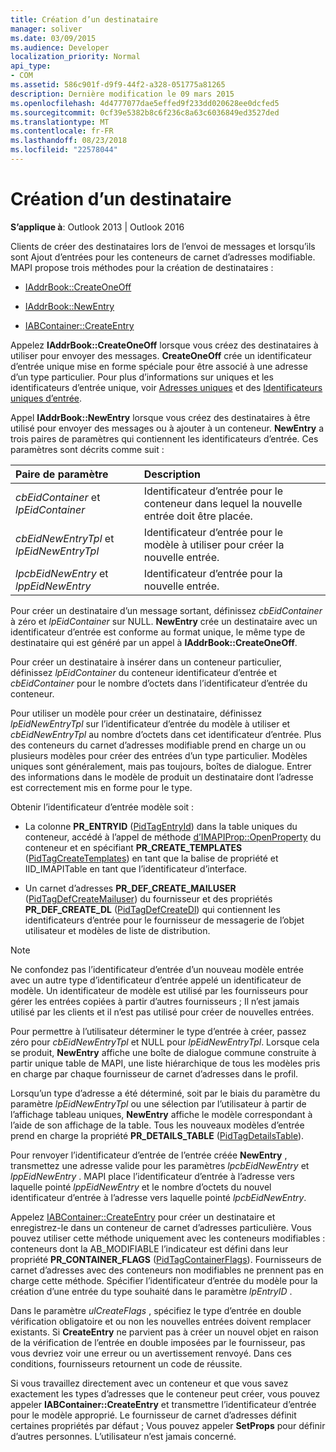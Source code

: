 ```yaml
---
title: Création d’un destinataire
manager: soliver
ms.date: 03/09/2015
ms.audience: Developer
localization_priority: Normal
api_type:
- COM
ms.assetid: 586c901f-d9f9-44f2-a328-051775a81265
description: Dernière modification le 09 mars 2015
ms.openlocfilehash: 4d4777077dae5effed9f233dd020628ee0dcfed5
ms.sourcegitcommit: 0cf39e5382b8c6f236c8a63c6036849ed3527ded
ms.translationtype: MT
ms.contentlocale: fr-FR
ms.lasthandoff: 08/23/2018
ms.locfileid: "22578044"
---
```

# <a name="creating-a-recipient"></a>Création d’un destinataire

  
  
**S’applique à**: Outlook 2013 | Outlook 2016 
  
Clients de créer des destinataires lors de l’envoi de messages et lorsqu’ils sont Ajout d’entrées pour les conteneurs de carnet d’adresses modifiable. MAPI propose trois méthodes pour la création de destinataires :
  
- [IAddrBook::CreateOneOff](iaddrbook-createoneoff.md)
    
- [IAddrBook::NewEntry](iaddrbook-newentry.md)
    
- [IABContainer::CreateEntry](iabcontainer-createentry.md)
    
Appelez **IAddrBook::CreateOneOff** lorsque vous créez des destinataires à utiliser pour envoyer des messages. **CreateOneOff** crée un identificateur d’entrée unique mise en forme spéciale pour être associé à une adresse d’un type particulier. Pour plus d’informations sur uniques et les identificateurs d’entrée unique, voir [Adresses uniques](one-off-addresses.md) et des [Identificateurs uniques d’entrée](one-off-entry-identifiers.md).
  
Appel **IAddrBook::NewEntry** lorsque vous créez des destinataires à être utilisé pour envoyer des messages ou à ajouter à un conteneur. **NewEntry** a trois paires de paramètres qui contiennent les identificateurs d’entrée. Ces paramètres sont décrits comme suit : 
  
|**Paire de paramètre**|**Description**|
|:-----|:-----|
| _cbEidContainer_ et _lpEidContainer_ <br/> |Identificateur d’entrée pour le conteneur dans lequel la nouvelle entrée doit être placée.  <br/> |
| _cbEidNewEntryTpl_ et _lpEidNewEntryTpl_ <br/> |Identificateur d’entrée pour le modèle à utiliser pour créer la nouvelle entrée.  <br/> |
| _lpcbEidNewEntry_ et _lppEidNewEntry_ <br/> |Identificateur d’entrée pour la nouvelle entrée.  <br/> |
   
Pour créer un destinataire d’un message sortant, définissez _cbEidContainer_ à zéro et _lpEidContainer_ sur NULL. **NewEntry** crée un destinataire avec un identificateur d’entrée est conforme au format unique, le même type de destinataire qui est généré par un appel à **IAddrBook::CreateOneOff**. 
  
Pour créer un destinataire à insérer dans un conteneur particulier, définissez _lpEidContainer_ du conteneur identificateur d’entrée et _cbEidContainer_ pour le nombre d’octets dans l’identificateur d’entrée du conteneur. 
  
Pour utiliser un modèle pour créer un destinataire, définissez _lpEidNewEntryTpl_ sur l’identificateur d’entrée du modèle à utiliser et _cbEidNewEntryTpl_ au nombre d’octets dans cet identificateur d’entrée. Plus des conteneurs du carnet d’adresses modifiable prend en charge un ou plusieurs modèles pour créer des entrées d’un type particulier. Modèles uniques sont généralement, mais pas toujours, boîtes de dialogue. Entrer des informations dans le modèle de produit un destinataire dont l’adresse est correctement mis en forme pour le type. 
  
Obtenir l’identificateur d’entrée modèle soit :
  
- La colonne **PR_ENTRYID** ([PidTagEntryId](pidtagentryid-canonical-property.md)) dans la table uniques du conteneur, accédé à l’appel de méthode [d’IMAPIProp::OpenProperty](imapiprop-openproperty.md) du conteneur et en spécifiant **PR_CREATE_TEMPLATES** ([PidTagCreateTemplates](pidtagcreatetemplates-canonical-property.md)) en tant que la balise de propriété et IID_IMAPITable en tant que l’identificateur d’interface. 
    
- Un carnet d’adresses **PR_DEF_CREATE_MAILUSER** ([PidTagDefCreateMailuser](pidtagdefcreatemailuser-canonical-property.md)) du fournisseur et des propriétés **PR_DEF_CREATE_DL** ([PidTagDefCreateDl](pidtagdefcreatedl-canonical-property.md)) qui contiennent les identificateurs d’entrée pour le fournisseur de messagerie de l’objet utilisateur et modèles de liste de distribution. 
    
> [!NOTE]
> Ne confondez pas l’identificateur d’entrée d’un nouveau modèle entrée avec un autre type d’identificateur d’entrée appelé un identificateur de modèle. Un identificateur de modèle est utilisé par les fournisseurs pour gérer les entrées copiées à partir d’autres fournisseurs ; Il n’est jamais utilisé par les clients et il n’est pas utilisé pour créer de nouvelles entrées. 
  
Pour permettre à l’utilisateur déterminer le type d’entrée à créer, passez zéro pour _cbEidNewEntryTpl_ et NULL pour _lpEidNewEntryTpl_. Lorsque cela se produit, **NewEntry** affiche une boîte de dialogue commune construite à partir unique table de MAPI, une liste hiérarchique de tous les modèles pris en charge par chaque fournisseur de carnet d’adresses dans le profil. 
  
Lorsqu’un type d’adresse a été déterminé, soit par le biais du paramètre du paramètre _lpEidNewEntryTpl_ ou une sélection par l’utilisateur à partir de l’affichage tableau uniques, **NewEntry** affiche le modèle correspondant à l’aide de son affichage de la table. Tous les nouveaux modèles d’entrée prend en charge la propriété **PR_DETAILS_TABLE** ([PidTagDetailsTable](pidtagdetailstable-canonical-property.md)). 
  
Pour renvoyer l’identificateur d’entrée de l’entrée créée **NewEntry** , transmettez une adresse valide pour les paramètres _lpcbEidNewEntry_ et _lppEidNewEntry_ . MAPI place l’identificateur d’entrée à l’adresse vers laquelle pointé _lppEidNewEntry_ et le nombre d’octets du nouvel identificateur d’entrée à l’adresse vers laquelle pointé _lpcbEidNewEntry_.
  
Appelez [IABContainer::CreateEntry](iabcontainer-createentry.md) pour créer un destinataire et enregistrez-le dans un conteneur de carnet d’adresses particulière. Vous pouvez utiliser cette méthode uniquement avec les conteneurs modifiables : conteneurs dont la AB_MODIFIABLE l’indicateur est défini dans leur propriété **PR_CONTAINER_FLAGS** ([PidTagContainerFlags](pidtagcontainerflags-canonical-property.md)). Fournisseurs de carnet d’adresses avec des conteneurs non modifiables ne prennent pas en charge cette méthode. Spécifier l’identificateur d’entrée du modèle pour la création d’une entrée du type souhaité dans le paramètre _lpEntryID_ . 
  
Dans le paramètre _ulCreateFlags_ , spécifiez le type d’entrée en double vérification obligatoire et ou non les nouvelles entrées doivent remplacer existants. Si **CreateEntry** ne parvient pas à créer un nouvel objet en raison de la vérification de l’entrée en double imposées par le fournisseur, pas vous devriez voir une erreur ou un avertissement renvoyé. Dans ces conditions, fournisseurs retournent un code de réussite. 
  
Si vous travaillez directement avec un conteneur et que vous savez exactement les types d’adresses que le conteneur peut créer, vous pouvez appeler **IABContainer::CreateEntry** et transmettre l’identificateur d’entrée pour le modèle approprié. Le fournisseur de carnet d’adresses définit certaines propriétés par défaut ; Vous pouvez appeler **SetProps** pour définir d’autres personnes. L’utilisateur n’est jamais concerné. 
  

